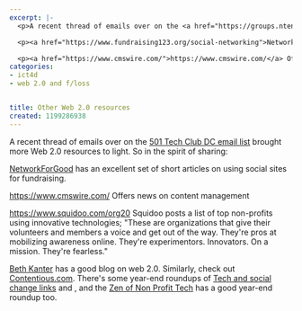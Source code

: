 ```yaml
---
excerpt: |-
  <p>A recent thread of emails over on the <a href="https://groups.nten.org/">501 Tech Club DC email list</a> brought more Web 2.0 resources to light. So in the spirit of sharing:</p>

  <p><a href="https://www.fundraising123.org/social-networking">NetworkForGood</a> has an excellent set of short articles on using social sites for fundraising.</p>

  <p><a href="https://www.cmswire.com/">https://www.cmswire.com/</a> Offers news on content management</p>
categories:
- ict4d
- web 2.0 and f/loss


title: Other Web 2.0 resources
created: 1199286938
---
```

<p>A recent thread of emails over on the <a href="https://groups.nten.org/">501 Tech Club DC email list</a> brought more Web 2.0 resources to light. So in the spirit of sharing:</p>

<p><a href="https://www.fundraising123.org/social-networking">NetworkForGood</a> has an excellent set of short articles on using social sites for fundraising.</p>

<p><a href="https://www.cmswire.com/">https://www.cmswire.com/</a> Offers news on content management</p>

<p><a href="https://www.squidoo.com/org20">https://www.squidoo.com/org20</a> Squidoo posts a list of top non-profits using innovative technologies; "These are organizations that give their volunteers and members a voice and get out of the way. They're pros at mobilizing awareness online. They're experimentors. Innovators. On a mission. They're fearless."</p>

<p><a href="https://beth.typepad.com/">Beth Kanter</a> has a good blog on web 2.0.  Similarly, check out <a href="https://www.contentious.com/">Contentious.com</a>.  There's some year-end roundups of <a href="https://www.netsquared.org/blog/kanter/nptech-tag-summary-best-wishes-more-social-2008">Tech and social change links</a> and <a successful a>, and the <a href="https://www.zenofnptech.org/">Zen of Non Profit Tech</a> has a good year-end roundup too.</p>
